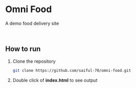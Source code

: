 # Omni Food
<p> A demo food delivery site </p>

<br>

## How to run 
1. Clone the repository

    ```sh
    git clone https://github.com/saiful-70/omni-food.git
    ```

2. Double click of __index.html__ to see output
